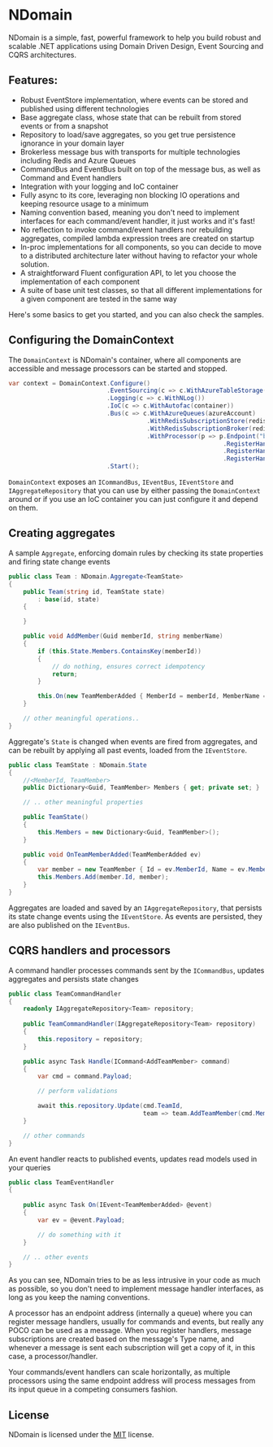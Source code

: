 # NDomain

NDomain is a simple, fast, powerful framework to help you build robust and scalable .NET applications using Domain Driven Design, Event Sourcing and CQRS architectures.

## Features:

* Robust EventStore implementation, where events can be stored and published using different technologies
* Base aggregate class, whose state that can be rebuilt from stored events or from a snapshot
* Repository to load/save aggregates, so you get true persistence ignorance in your domain layer
* Brokerless message bus with transports for multiple technologies including Redis and Azure Queues
* CommandBus and EventBus built on top of the message bus, as well as Command and Event handlers
* Integration with your logging and IoC container
* Fully async to its core, leveraging non blocking IO operations and keeping resource usage to a minimum
* Naming convention based, meaning you don't need to implement interfaces for each command/event handler, it just works and it's fast!
* No reflection to invoke command/event handlers nor rebuilding aggregates, compiled lambda expression trees are created on startup
* In-proc implementations for all components, so you can decide to move to a distributed architecture later without having to refactor your whole solution.
* A straightforward Fluent configuration API, to let you choose the implementation of each component
* A suite of base unit test classes, so that all different implementations for a given component are tested in the same way

Here's some basics to get you started, and you can also check the samples.

## Configuring the DomainContext

The `DomainContext` is NDomain's container, where all components are accessible and message processors can be started and stopped.

```c#
var context = DomainContext.Configure()
                           .EventSourcing(c => c.WithAzureTableStorage(azureAccount, "events"))
                           .Logging(c => c.WithNLog())
                           .IoC(c => c.WithAutofac(container))
                           .Bus(c => c.WithAzureQueues(azureAccount)
                                      .WithRedisSubscriptionStore(redisConnection)
                                      .WithRedisSubscriptionBroker(redisConnection)
                                      .WithProcessor(p => p.Endpoint("background-worker")
                                                           .RegisterHandler<CommandHandlerThatUpdatesSomeAggregate>()
                                                           .RegisterHandler<EventHandlerThatUpdatesAReadModel>()
                                                           .RegisterHandler<EventHandlerThatUpdatesAnotherReadModel>()))
                           .Start();
```

`DomainContext` exposes an `ICommandBus`, `IEventBus`, `IEventStore` and `IAggregateRepository` that you can use by either passing the `DomainContext` around or if you use an IoC container you can just configure it and depend on them.

## Creating aggregates

A sample `Aggregate`, enforcing domain rules by checking its state properties and firing state change events

```c#
public class Team : NDomain.Aggregate<TeamState>
{
    public Team(string id, TeamState state)
        : base(id, state)
    {

    }

    public void AddMember(Guid memberId, string memberName)
    {
        if (this.State.Members.ContainsKey(memberId))
        {
            // do nothing, ensures correct idempotency
            return;
        }

        this.On(new TeamMemberAdded { MemberId = memberId, MemberName = memberName });
    }

    // other meaningful operations..
}
```

Aggregate's `State` is changed when events are fired from aggregates, and can be rebuilt by applying all past events, loaded from the `IEventStore`.

```c#
public class TeamState : NDomain.State
{
    //<MemberId, TeamMember>
    public Dictionary<Guid, TeamMember> Members { get; private set; }

    // .. other meaningful properties

    public TeamState()
    {
        this.Members = new Dictionary<Guid, TeamMember>();
    }

    public void OnTeamMemberAdded(TeamMemberAdded ev)
    {
        var member = new TeamMember { Id = ev.MemberId, Name = ev.MemberName, Score = 0 };
        this.Members.Add(member.Id, member);
    }
}
```

Aggregates are loaded and saved by an `IAggregateRepository`, that persists its state change events using the `IEventStore`. As events are persisted, they are also published on the `IEventBus`.


## CQRS handlers and processors

A command handler processes commands sent by the `ICommandBus`, updates aggregates and persists state changes

```c#
public class TeamCommandHandler
{
    readonly IAggregateRepository<Team> repository;
    
    public TeamCommandHandler(IAggregateRepository<Team> repository)
    {
        this.repository = repository;
    }

    public async Task Handle(ICommand<AddTeamMember> command)
    {
        var cmd = command.Payload;

        // perform validations

        await this.repository.Update(cmd.TeamId,
            						 team => team.AddTeamMember(cmd.MemberId, cmd.MemberName));
    }

    // other commands
}
```

An event handler reacts to published events, updates read models used in your queries

```c#
public class TeamEventHandler
{
    
    public async Task On(IEvent<TeamMemberAdded> @event)
    {
        var ev = @event.Payload;

        // do something with it
    }

    // .. other events
}
```

As you can see, NDomain tries to be as less intrusive in your code as much as possible, so you don't need to implement message handler interfaces, as long as you keep the naming conventions.

A processor has an endpoint address (internally a queue) where you can register message handlers, usually for commands and events, but really any POCO can be used as a message. When you register handlers, message subscriptions are created based on the message's Type name, and whenever a message is sent each subscription will get a copy of it, in this case, a processor/handler.

Your commands/event handlers can scale horizontally, as multiple processors using the same endpoint address will process messages from its input queue in a competing consumers fashion.


## License

NDomain is licensed under the [MIT][ndomain-license] license.

[ndomain-license]: http://opensource.org/licenses/mit-license.php

